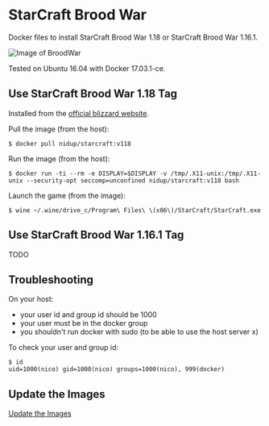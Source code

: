 # StarCraft Brood War

Docker files to install StarCraft Brood War 1.18 or StarCraft Brood War 1.16.1.

![Image of BroodWar](https://github.com/nidup/starcraft/raw/master/doc/brood-war.jpg)

Tested on Ubuntu 16.04 with Docker 17.03.1-ce.

## Use StarCraft Brood War 1.18 Tag

Installed from the [official blizzard website](https://starcraft.com/en-us/articles/20674424).

Pull the image  (from the host):

```
$ docker pull nidup/starcraft:v118
```

Run the image (from the host):

```
$ docker run -ti --rm -e DISPLAY=$DISPLAY -v /tmp/.X11-unix:/tmp/.X11-unix --security-opt seccomp=unconfined nidup/starcraft:v118 bash
```

Launch the game (from the image):

```
$ wine ~/.wine/drive_c/Program\ Files\ \(x86\)/StarCraft/StarCraft.exe
```

## Use StarCraft Brood War 1.16.1 Tag

TODO

## Troubleshooting

On your host:
 - your user id and group id should be 1000
 - your user must be in the docker group
 - you shouldn't run docker with sudo (to be able to use the host server x)

To check your user and group id:
```
$ id
uid=1000(nico) gid=1000(nico) groups=1000(nico), 999(docker)
```

## Update the Images

[Update the Images](https://github.com/nidup/starcraft/blob/master/doc/update.md)
